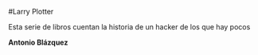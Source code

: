 #Larry Plotter

Esta serie de libros cuentan la historia de un hacker de los que hay pocos

**Antonio Blázquez**

